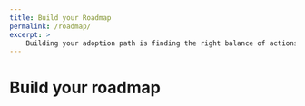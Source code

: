 ```yaml
---
title: Build your Roadmap
permalink: /roadmap/
excerpt: >
    Building your adoption path is finding the right balance of actions to enable citizen and pro dev to build on the platform.
---
```

# Build your roadmap

